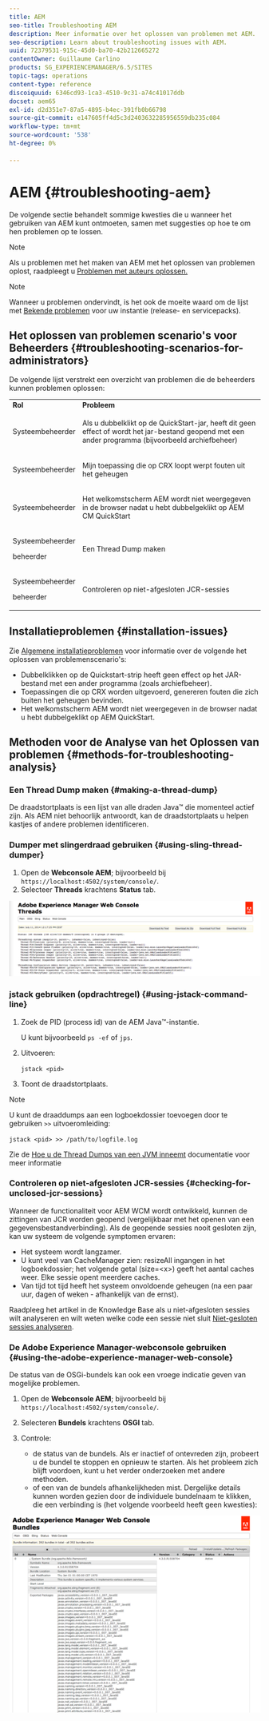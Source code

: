 ```yaml
---
title: AEM
seo-title: Troubleshooting AEM
description: Meer informatie over het oplossen van problemen met AEM.
seo-description: Learn about troubleshooting issues with AEM.
uuid: 72379531-915c-45d0-ba70-42b212665272
contentOwner: Guillaume Carlino
products: SG_EXPERIENCEMANAGER/6.5/SITES
topic-tags: operations
content-type: reference
discoiquuid: 6346cd93-1ca3-4510-9c31-a74c41017ddb
docset: aem65
exl-id: d2d351e7-87a5-4895-b4ec-391fb0b66798
source-git-commit: e147605ff4d5c3d2403632285956559db235c084
workflow-type: tm+mt
source-wordcount: '538'
ht-degree: 0%

---
```


# AEM {#troubleshooting-aem}

De volgende sectie behandelt sommige kwesties die u wanneer het gebruiken van AEM kunt ontmoeten, samen met suggesties op hoe te om hen problemen op te lossen.

>[!NOTE]
>
>Als u problemen met het maken van AEM met het oplossen van problemen oplost, raadpleegt u [Problemen met auteurs oplossen.](/help/sites-authoring/troubleshooting.md)

>[!NOTE]
>
>Wanneer u problemen ondervindt, is het ook de moeite waard om de lijst met [Bekende problemen](/help/release-notes/release-notes.md) voor uw instantie (release- en servicepacks).

## Het oplossen van problemen scenario&#39;s voor Beheerders {#troubleshooting-scenarios-for-administrators}

De volgende lijst verstrekt een overzicht van problemen die de beheerders kunnen problemen oplossen:

<table>
 <tbody>
  <tr>
   <td><strong>Rol</strong></td>
   <td><strong>Probleem </strong></td>
  </tr>
  <tr>
   <td>Systeembeheerder</td>
   <td><p>Als u dubbelklikt op de QuickStart-jar, heeft dit geen effect of wordt het jar-bestand geopend met een ander programma (bijvoorbeeld archiefbeheer)</p> </td>
  </tr>
  <tr>
   <td><p>Systeembeheerder</p> </td>
   <td><p>Mijn toepassing die op CRX loopt werpt fouten uit het geheugen</p> </td>
  </tr>
  <tr>
   <td><p>Systeembeheerder</p> </td>
   <td><p>Het welkomstscherm AEM wordt niet weergegeven in de browser nadat u hebt dubbelgeklikt op AEM CM QuickStart</p> </td>
  </tr>
  <tr>
   <td><p>Systeembeheerder</p> <p>beheerder</p> </td>
   <td><p>Een Thread Dump maken</p> </td>
  </tr>
  <tr>
   <td><p>Systeembeheerder</p> <p>beheerder</p> </td>
   <td><p>Controleren op niet-afgesloten JCR-sessies</p> </td>
  </tr>
 </tbody>
</table>

## Installatieproblemen {#installation-issues}

Zie [Algemene installatieproblemen](/help/sites-deploying/troubleshooting.md#common-installation-issues) voor informatie over de volgende het oplossen van problemenscenario&#39;s:

* Dubbelklikken op de Quickstart-strip heeft geen effect op het JAR-bestand met een ander programma (zoals archiefbeheer).
* Toepassingen die op CRX worden uitgevoerd, genereren fouten die zich buiten het geheugen bevinden.
* Het welkomstscherm AEM wordt niet weergegeven in de browser nadat u hebt dubbelgeklikt op AEM QuickStart.

## Methoden voor de Analyse van het Oplossen van problemen {#methods-for-troubleshooting-analysis}

### Een Thread Dump maken {#making-a-thread-dump}

De draadstortplaats is een lijst van alle draden Java™ die momenteel actief zijn. Als AEM niet behoorlijk antwoordt, kan de draadstortplaats u helpen kastjes of andere problemen identificeren.

### Dumper met slingerdraad gebruiken {#using-sling-thread-dumper}

1. Open de **Webconsole AEM**; bijvoorbeeld bij `https://localhost:4502/system/console/`.
1. Selecteer **Threads** krachtens **Status** tab.

![screen_shot_2012-02-13at43925pm](assets/screen_shot_2012-02-13at43925pm.png)

### jstack gebruiken (opdrachtregel) {#using-jstack-command-line}

1. Zoek de PID (process id) van de AEM Java™-instantie.

   U kunt bijvoorbeeld `ps -ef` of `jps`.

1. Uitvoeren:

   `jstack <pid>`

1. Toont de draadstortplaats.

>[!NOTE]
>
>U kunt de draaddumps aan een logboekdossier toevoegen door te gebruiken `>>` uitvoeromleiding:
>
>`jstack <pid> >> /path/to/logfile.log`

Zie de [Hoe u de Thread Dumps van een JVM inneemt](https://experienceleague.adobe.com/docs/experience-cloud-kcs/kbarticles/KA-17452.html?lang=en) documentatie voor meer informatie

### Controleren op niet-afgesloten JCR-sessies {#checking-for-unclosed-jcr-sessions}

Wanneer de functionaliteit voor AEM WCM wordt ontwikkeld, kunnen de zittingen van JCR worden geopend (vergelijkbaar met het openen van een gegevensbestandverbinding). Als de geopende sessies nooit gesloten zijn, kan uw systeem de volgende symptomen ervaren:

* Het systeem wordt langzamer.
* U kunt veel van CacheManager zien: resizeAll ingangen in het logboekdossier; het volgende getal (size=&lt;x>) geeft het aantal caches weer. Elke sessie opent meerdere caches.
* Van tijd tot tijd heeft het systeem onvoldoende geheugen (na een paar uur, dagen of weken - afhankelijk van de ernst).

Raadpleeg het artikel in de Knowledge Base als u niet-afgesloten sessies wilt analyseren en wilt weten welke code een sessie niet sluit [Niet-gesloten sessies analyseren](https://helpx.adobe.com/experience-manager/kb/AnalyzeUnclosedSessions.html).

### De Adobe Experience Manager-webconsole gebruiken {#using-the-adobe-experience-manager-web-console}

De status van de OSGi-bundels kan ook een vroege indicatie geven van mogelijke problemen.

1. Open de **Webconsole AEM**; bijvoorbeeld bij `https://localhost:4502/system/console/`.
1. Selecteren **Bundels** krachtens **OSGI** tab.
1. Controle:

   * de status van de bundels. Als er inactief of ontevreden zijn, probeert u de bundel te stoppen en opnieuw te starten. Als het probleem zich blijft voordoen, kunt u het verder onderzoeken met andere methoden.
   * of een van de bundels afhankelijkheden mist. Dergelijke details kunnen worden gezien door de individuele bundelnaam te klikken, die een verbinding is (het volgende voorbeeld heeft geen kwesties):

![screen_shot_2012-02-13at44706pm](assets/screen_shot_2012-02-13at44706pm.png)

